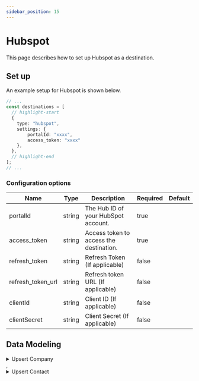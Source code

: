 ```yaml
---
sidebar_position: 15
---
```

# Hubspot

This page describes how to set up Hubspot as a destination.

## Set up
An example setup for Hubspot is shown below.

```ts title="src/pages/api/syft.ts"
// ...
const destinations = [
  // highlight-start
  {
    type: "hubspot",
    settings: {
        portalId: "xxxx",
        access_token: "xxxx"
    },
  },
  // highlight-end
];
// ...
```

### Configuration options

| Name                 | Type           | Description     | Required | Default         |
| -------------------- | -------------- | --------------- | -------- | --------------- |
| portalId | string | The Hub ID of your HubSpot account. | true |  |
| access_token | string | Access token to access the destination. | true |  |
| refresh_token | string | Refresh Token (If applicable) | false |  |
| refresh_token_url | string | Refresh token URL (If applicable) | false |  |
| clientId | string | Client ID (If applicable) | false |  |
| clientSecret | string | Client Secret (If applicable) | false |  | 


## Data Modeling
<details>
<summary>Upsert Company</summary>

#### Upsert Company
Create or update a company in HubSpot.

#### Matched events
type = "group"

#### Data Mapping
| Destination Field                 | Type          | Description     | Source Field   |
| -------------------- | -------------- | -------------- | --------- |
| groupid | string | A unique identifier you assign to a company. Syft creates a custom property in HubSpot to store this value for each company so it can be used as a unique search field. Syft recommends not changing this value once set to avoid creating duplicate companies. | $.groupId ?? $.context.groupId |
| createNewCompany | boolean | If true, Syft will attempt to update an existing company in HubSpot and if no company is found, Syft will create a new company. If false, Syft will only attempt to update an existing company and never create a new company. This is set to true by default. | true |
| associateContact | boolean | If true, Syft will associate the company with the user identified in your payload. If no contact is found in HubSpot, an error is thrown and the company is not created/updated. If false, Syft will not attempt to associate a contact with the company and companies can be created/updated without requiring a contact association. This is set to true by default. | false |
| companysearchfields | object | The unique field(s) used to search for an existing company in HubSpot to update. By default, Syft creates a custom property to store groupId for each company and uses this property to search for companies. If a company is not found, the fields provided here are then used to search. If a company is still not found, a new one is created. | $.companysearchfields |
| name | string | The name of the company. | $.traits.name |
| description | string | A short statement about the company’s mission and goals. | $.traits.description |
| address | string | The street address of the company. | $.traits.address.street |
| city | string | The city where the company is located. | $.traits.address.city |
| state | string | The state or region where the company is located. | $.traits.address.state |
| zip | string | The postal or zip code of the company. | $.traits.address.postalCode ?? $.traits.address.postal_code |
| domain | string | The company’s website domain. | $.traits.website |
| phone | string | The company’s primary phone number. | $.traits.phone |
| numberofemployees | integer | The total number of people who work for the company. | $.traits.employees |
| industry | string | The type of business the company performs. | $.traits.industry |
| lifecyclestage | string | The company’s stage within the marketing/sales process. See more information on default and custom stages in [HubSpot’s documentation](https://knowledge.hubspot.com/contacts/use-lifecycle-stages). Syft supports moving status forwards or backwards. | $.lifecyclestage |
| properties | object | Any other default or custom company properties. On the left-hand side, input the internal name of the property as seen in your HubSpot account. On the right-hand side, map the Syft field that contains the value. Custom properties must be predefined in HubSpot. See more information in [HubSpot’s documentation](https://knowledge.hubspot.com/crm-setup/manage-your-properties#create-custom-properties). Important: Do not use ’syft_group_id’ here as it is an internal property and will result in an an error. | $.properties |
</details>
,<details>
<summary>Upsert Contact</summary>

#### Upsert Contact
Create or update a contact in HubSpot.

#### Matched events
type = "identify"

#### Data Mapping
| Destination Field                 | Type          | Description     | Source Field   |
| -------------------- | -------------- | -------------- | --------- |
| email | string | The contact’s email. Email is used to uniquely identify contact records in HubSpot. If an existing contact is found with this email, we will update the contact. If a contact is not found, we will create a new contact. | $.traits.email |
| company | string | The contact’s company. | $.traits.company |
| firstname | string | The contact’s first name. | $.traits.first_name ?? $.traits.firstName |
| lastname | string | The contact’s last name. | $.traits.last_name ?? $.traits.lastName |
| phone | string | The contact’s phone number. | $.traits.phone |
| address | string | The contact's street address, including apartment or unit number. | $.traits.address.street |
| city | string | The contact's city of residence. | $.traits.address.city |
| state | string | The contact's state of residence. | $.traits.address.state |
| country | string | The contact's country of residence. | $.traits.address.country |
| zip | string | The contact's zip code. | $.traits.address.postalCode ?? $.traits.address.postal_code |
| website | string | The contact’s company/other website. | $.traits.website |
| lifecyclestage | string | The contact’s stage within the marketing/sales process. See more information on default and custom stages in [HubSpot’s documentation](https://knowledge.hubspot.com/contacts/use-lifecycle-stages). Syft supports moving status forwards or backwards. | $.lifecyclestage |
| properties | object | Any other default or custom contact properties. On the left-hand side, input the internal name of the property as seen in your HubSpot account. On the right-hand side, map the Syft field that contains the value. Custom properties must be predefined in HubSpot. See more information in [HubSpot’s documentation](https://knowledge.hubspot.com/crm-setup/manage-your-properties#create-custom-properties). | $.properties |
</details>


